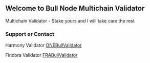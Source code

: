 ## Welcome to Bull Node Multichain Validator

Multichain Validator - Stake yours and I will take care the rest


### Support or Contact

Harmony Validator [ONEBullValidator](https://staking.harmony.one/validators/mainnet/one1zcw3fua99t9te03mu6f5nne80p3rapfsxf2ur8)

Findora Validator [FRABullValidator](https://twitter.com/frabullnode?s=21&t=JZ35p_Y1vl66ETlkyR_0yA)
